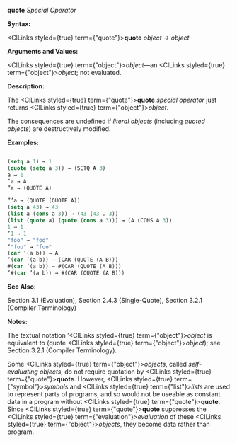 **quote** *Special Operator* 



**Syntax:** 



<ClLinks styled={true} term={"quote"}><b>quote</b></ClLinks> *object → object* 



**Arguments and Values:** 



<ClLinks styled={true} term={"object"}><i>object</i></ClLinks>—an <ClLinks styled={true} term={"object"}><i>object</i></ClLinks>; not evaluated. 



**Description:** 



The <ClLinks styled={true} term={"quote"}><b>quote</b></ClLinks> *special operator* just returns <ClLinks styled={true} term={"object"}><i>object</i></ClLinks>. 



The consequences are undefined if *literal objects* (including *quoted objects*) are destructively modified. 



**Examples:**
```lisp

(setq a 1) → 1 
(quote (setq a 3)) → (SETQ A 3) 
a → 1 
’a → A 
”a → (QUOTE A)  

”’a → (QUOTE (QUOTE A)) 
(setq a 43) → 43 
(list a (cons a 3)) → (43 (43 . 3)) 
(list (quote a) (quote (cons a 3))) → (A (CONS A 3)) 
1 → 1 
’1 → 1 
"foo" → "foo" 
’"foo" → "foo" 
(car ’(a b)) → A 
’(car ’(a b)) → (CAR (QUOTE (A B))) 
#(car ’(a b)) → #(CAR (QUOTE (A B))) 
’#(car ’(a b)) → #(CAR (QUOTE (A B))) 

```
**See Also:** 



Section 3.1 (Evaluation), Section 2.4.3 (Single-Quote), Section 3.2.1 (Compiler Terminology) 



**Notes:** 



The textual notation ’<ClLinks styled={true} term={"object"}><i>object</i></ClLinks> is equivalent to (quote <ClLinks styled={true} term={"object"}><i>object</i></ClLinks>); see Section 3.2.1 (Compiler Terminology). 



Some <ClLinks styled={true} term={"object"}><i>objects</i></ClLinks>, called *self-evaluating objects*, do not require quotation by <ClLinks styled={true} term={"quote"}><b>quote</b></ClLinks>. However, <ClLinks styled={true} term={"symbol"}><i>symbols</i></ClLinks> and <ClLinks styled={true} term={"list"}><i>lists</i></ClLinks> are used to represent parts of programs, and so would not be useable as constant data in a program without <ClLinks styled={true} term={"quote"}><b>quote</b></ClLinks>. Since <ClLinks styled={true} term={"quote"}><b>quote</b></ClLinks> suppresses the <ClLinks styled={true} term={"evaluation"}><i>evaluation</i></ClLinks> of these <ClLinks styled={true} term={"object"}><i>objects</i></ClLinks>, they become data rather than program. 



